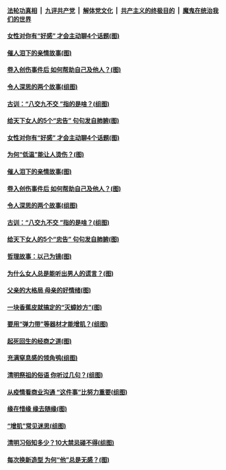 

####  [法轮功真相](../../../../basic/blob/master/README.md?t=04071832) &nbsp;|&nbsp; [九评共产党](../../../../9ping.md/blob/master/README.md?t=04071832) &nbsp;|&nbsp; [解体党文化](../../../../jtdwh.md/blob/master/README.md?t=04071832)  &nbsp;|&nbsp; [共产主义的终极目的](../../../../gczydzjmd.md/blob/master/README.md?t=04071832) &nbsp;|&nbsp; [魔鬼在统治我们的世界](../../../../mgztzwmdsj.md/blob/master/README.md?t=04071832) 

#### [女性对你有“好感” 才会主动聊4个话题(图)](../pages/p8/968003.md?t=04071832) 

#### [催人泪下的亲情故事(图)](../pages/p8/966761.md?t=04071832) 

#### [卷入创伤事件后 如何帮助自己及他人？(图)](../pages/p8/967927.md?t=04071832) 

#### [令人深思的两个故事(组图)](../pages/p8/967484.md?t=04071832) 

#### [古训：“八交九不交 ”指的是啥？(组图)](../pages/p8/967808.md?t=04071832) 

#### [给天下女人的5个“忠告” 句句发自肺腑(图)](../pages/p8/967806.md?t=04071832) 

#### [女性对你有“好感” 才会主动聊4个话题(图)](../pages/p8/968003.md?t=04071832) 

#### [为何“低温”能让人烫伤？(图)](../pages/p8/967929.md?t=04071832) 

#### [催人泪下的亲情故事(图)](../pages/p8/966761.md?t=04071832) 

#### [卷入创伤事件后 如何帮助自己及他人？(图)](../pages/p8/967927.md?t=04071832) 

#### [令人深思的两个故事(组图)](../pages/p8/967484.md?t=04071832) 

#### [古训：“八交九不交 ”指的是啥？(组图)](../pages/p8/967808.md?t=04071832) 

#### [给天下女人的5个“忠告” 句句发自肺腑(图)](../pages/p8/967806.md?t=04071832) 

#### [哲理故事：以己为镜(图)](../pages/p8/967268.md?t=04071832) 

#### [为什么女人总是能听出男人的谎言？(图)](../pages/p8/967812.md?t=04071832) 

#### [父亲的大格局 母亲的好情绪(图)](../pages/p8/967261.md?t=04071832) 

#### [一块香蕉皮就搞定的“灭蟑妙方”(图)](../pages/p8/966957.md?t=04071832) 

#### [要用“弹力带”等器材才能增肌？(组图)](../pages/p8/967661.md?t=04071832) 

#### [起死回生的经商之道(图)](../pages/p8/967492.md?t=04071832) 

#### [充满窒息感的领角鸮(组图)](../pages/p8/967640.md?t=04071832) 

#### [清明祭祖的俗语 你听过几句？(组图)](../pages/p8/965739.md?t=04071832) 

#### [从疫情看商业沟通 “这件事”比努力重要(组图)](../pages/p8/967638.md?t=04071832) 

#### [缘在惜缘 缘去随缘(图)](../pages/p8/967257.md?t=04071832) 

#### [“增肌”常见迷思(组图)](../pages/p8/967559.md?t=04071832) 

#### [清明习俗知多少？10大禁忌碰不得(组图)](../pages/p8/967031.md?t=04071832) 

#### [每次换新造型 为何“他”总是无感？(图)](../pages/p8/967553.md?t=04071832) 

